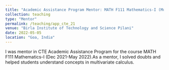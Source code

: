 ```yaml
---
title: "Academic Assistance Program Mentor: MATH F111 Mathematics-I (Multivariate Calculus) "
collection: teaching
type: "Mentor"
permalink: /teaching/app_cte_21
venue: "Birla Institute of Technology and Science Pilani"
date: 2022-05-05
location: "Goa, India"
---
```


I was mentor in CTE Academic Assistance Program for the course MATH F111 Mathematics-I (Dec 2021-May 2022).As a mentor, I solved doubts and helped students understand concepts in multivariate calculus. 